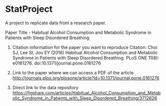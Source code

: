 # StatProject
A project to replicate data from a research paper.

Paper Title - Habitual Alcohol Consumption and Metabolic Syndrome in Patients with Sleep Disordered Breathing

1. Citation information for the paper you want to reproduce
Citation: Choi SJ, Lee SI, Joo EY (2016) Habitual Alcohol Consumption and Metabolic Syndrome in Patients with Sleep Disordered Breathing. PLoS ONE 11(8): e0161276. doi:10.1371/journal.pone.0161276

2. Link to the paper where we can access a PDF of the article
http://journals.plos.org/plosone/article?id=10.1371/journal.pone.0161276

3. Direct link to the data repository
https://figshare.com/articles/Habitual_Alcohol_Consumption_and_Metabolic_Syndrome_in_Patients_with_Sleep_Disordered_Breathing/3712626

